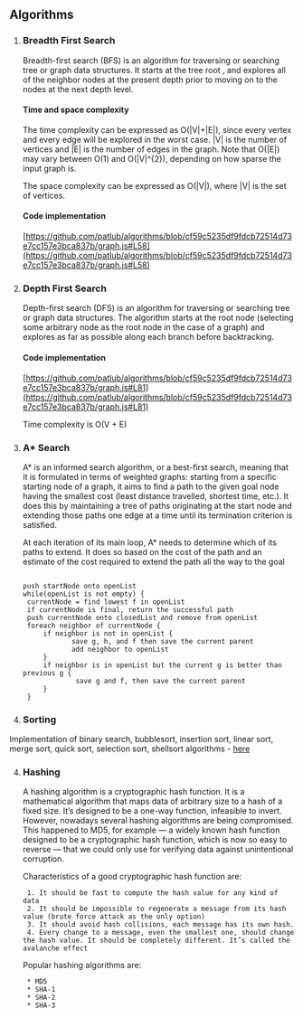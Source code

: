 ## Algorithms

1. ### Breadth First Search

    Breadth-first search (BFS) is an algorithm for traversing or searching tree or graph data structures. It starts at the tree root , and explores all of the neighbor nodes at the present depth prior to moving on to the nodes at the next depth level.

    #### Time and space complexity
    The time complexity can be expressed as O(|V|+|E|), since every vertex and every edge will be explored in the worst case. |V| is the number of vertices and |E| is the number of edges in the graph. Note that O(|E|) may vary between O(1) and O(|V|^{2}), depending on how sparse the input graph is.

    The space complexity can be expressed as O(|V|), where |V| is the set of vertices. 
    
    #### Code implementation
    
    [https://github.com/patlub/algorithms/blob/cf59c5235df9fdcb72514d73e7cc157e3bca837b/graph.js#L58](https://github.com/patlub/algorithms/blob/cf59c5235df9fdcb72514d73e7cc157e3bca837b/graph.js#L58)
    
2. ### Depth First Search
    
    Depth-first search (DFS) is an algorithm for traversing or searching tree or graph data structures. The algorithm starts at the root node (selecting some arbitrary node as the root node in the case of a graph) and explores as far as possible along each branch before backtracking.
   

    #### Code implementation
    [https://github.com/patlub/algorithms/blob/cf59c5235df9fdcb72514d73e7cc157e3bca837b/graph.js#L81](https://github.com/patlub/algorithms/blob/cf59c5235df9fdcb72514d73e7cc157e3bca837b/graph.js#L81)
    
    Time complexity is O(V + E)
    
3. ### A* Search
    A* is an informed search algorithm, or a best-first search, meaning that it is formulated in terms of weighted graphs: starting from a specific starting node of a graph, it aims to find a path to the given goal node having the smallest cost (least distance travelled, shortest time, etc.). It does this by maintaining a tree of paths originating at the start node and extending those paths one edge at a time until its termination criterion is satisfied.

    At each iteration of its main loop, A* needs to determine which of its paths to extend. It does so based on the cost of the path and an estimate of the cost required to extend the path all the way to the goal
    
    ```
    
    push startNode onto openList
    while(openList is not empty) {
     currentNode = find lowest f in openList
     if currentNode is final, return the successful path
     push currentNode onto closedList and remove from openList
     foreach neighbor of currentNode {
         if neighbor is not in openList {
                save g, h, and f then save the current parent
                add neighbor to openList
         }
         if neighbor is in openList but the current g is better than previous g {
                 save g and f, then save the current parent
         }
     }

    ```
3. ### Sorting
Implementation of binary search, bubblesort, insertion sort, linear sort, merge sort, quick sort, selection sort, shellsort algorithms - [here](https://github.com/patlub/algorithms)
    
    
4. ### Hashing    
    A hashing algorithm is a cryptographic hash function. It is a mathematical algorithm that maps data of arbitrary size to a hash of a fixed size. It’s designed to be a one-way function, infeasible to invert. However, nowadays several hashing algorithms are being compromised. This happened to MD5, for example — a widely known hash function designed to be a cryptographic hash function, which is now so easy to reverse — that we could only use for verifying data against unintentional corruption.

    Characteristics of a good cryptographic hash function are:
    
        1. It should be fast to compute the hash value for any kind of data
        2. It should be impossible to regenerate a message from its hash value (brute force attack as the only option)
        3. It should avoid hash collisions, each message has its own hash.
        4. Every change to a message, even the smallest one, should change the hash value. It should be completely different. It’s called the avalanche effect
        
    Popular hashing algorithms are:

        * MD5
        * SHA-1
        * SHA-2
        * SHA-3
        
